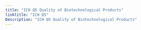 ```yaml
---
title: "ICH Q5 Quality of Biotechnological Products"
linktitle: "ICH Q5"
Description: "ICH Q5 Quality of Biotechnological Products"
---
```


